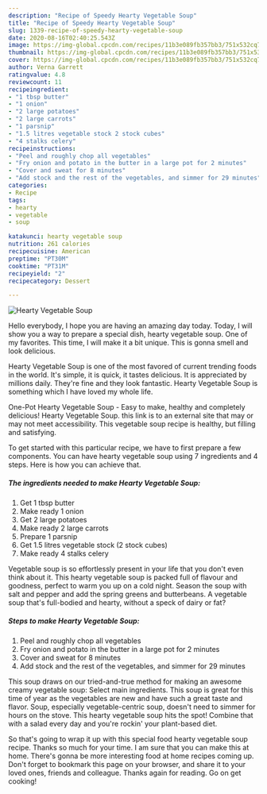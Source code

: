 ```yaml
---
description: "Recipe of Speedy Hearty Vegetable Soup"
title: "Recipe of Speedy Hearty Vegetable Soup"
slug: 1339-recipe-of-speedy-hearty-vegetable-soup
date: 2020-08-16T02:40:25.543Z
image: https://img-global.cpcdn.com/recipes/11b3e089fb357bb3/751x532cq70/hearty-vegetable-soup-recipe-main-photo.jpg
thumbnail: https://img-global.cpcdn.com/recipes/11b3e089fb357bb3/751x532cq70/hearty-vegetable-soup-recipe-main-photo.jpg
cover: https://img-global.cpcdn.com/recipes/11b3e089fb357bb3/751x532cq70/hearty-vegetable-soup-recipe-main-photo.jpg
author: Verna Garrett
ratingvalue: 4.8
reviewcount: 11
recipeingredient:
- "1 tbsp butter"
- "1 onion"
- "2 large potatoes"
- "2 large carrots"
- "1 parsnip"
- "1.5 litres vegetable stock 2 stock cubes"
- "4 stalks celery"
recipeinstructions:
- "Peel and roughly chop all vegetables"
- "Fry onion and potato in the butter in a large pot for 2 minutes"
- "Cover and sweat for 8 minutes"
- "Add stock and the rest of the vegetables, and simmer for 29 minutes"
categories:
- Recipe
tags:
- hearty
- vegetable
- soup

katakunci: hearty vegetable soup 
nutrition: 261 calories
recipecuisine: American
preptime: "PT30M"
cooktime: "PT31M"
recipeyield: "2"
recipecategory: Dessert

---
```



![Hearty Vegetable Soup](https://img-global.cpcdn.com/recipes/11b3e089fb357bb3/751x532cq70/hearty-vegetable-soup-recipe-main-photo.jpg)

Hello everybody, I hope you are having an amazing day today. Today, I will show you a way to prepare a special dish, hearty vegetable soup. One of my favorites. This time, I will make it a bit unique. This is gonna smell and look delicious.

Hearty Vegetable Soup is one of the most favored of current trending foods in the world. It's simple, it is quick, it tastes delicious. It is appreciated by millions daily. They're fine and they look fantastic. Hearty Vegetable Soup is something which I have loved my whole life.

One-Pot Hearty Vegetable Soup - Easy to make, healthy and completely delicious! Hearty Vegetable Soup. this link is to an external site that may or may not meet accessibility. This vegetable soup recipe is healthy, but filling and satisfying.


To get started with this particular recipe, we have to first prepare a few components. You can have hearty vegetable soup using 7 ingredients and 4 steps. Here is how you can achieve that.

<!--inarticleads1-->

##### The ingredients needed to make Hearty Vegetable Soup:

1. Get 1 tbsp butter
1. Make ready 1 onion
1. Get 2 large potatoes
1. Make ready 2 large carrots
1. Prepare 1 parsnip
1. Get 1.5 litres vegetable stock (2 stock cubes)
1. Make ready 4 stalks celery


Vegetable soup is so effortlessly present in your life that you don&#39;t even think about it. This hearty vegetable soup is packed full of flavour and goodness, perfect to warm you up on a cold night. Season the soup with salt and pepper and add the spring greens and butterbeans. A vegetable soup that&#39;s full-bodied and hearty, without a speck of dairy or fat? 

<!--inarticleads2-->

##### Steps to make Hearty Vegetable Soup:

1. Peel and roughly chop all vegetables
1. Fry onion and potato in the butter in a large pot for 2 minutes
1. Cover and sweat for 8 minutes
1. Add stock and the rest of the vegetables, and simmer for 29 minutes


This soup draws on our tried-and-true method for making an awesome creamy vegetable soup: Select main ingredients. This soup is great for this time of year as the vegetables are new and have such a great taste and flavor. Soup, especially vegetable-centric soup, doesn&#39;t need to simmer for hours on the stove. This hearty vegetable soup hits the spot! Combine that with a salad every day and you&#39;re rockin&#39; your plant-based diet. 

So that's going to wrap it up with this special food hearty vegetable soup recipe. Thanks so much for your time. I am sure that you can make this at home. There's gonna be more interesting food at home recipes coming up. Don't forget to bookmark this page on your browser, and share it to your loved ones, friends and colleague. Thanks again for reading. Go on get cooking!
